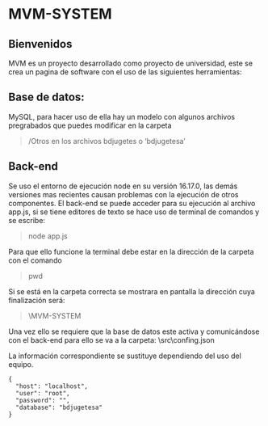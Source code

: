 # MVM-SYSTEM

## Bienvenidos 
MVM es un proyecto desarrollado como proyecto de universidad, este se crea un pagina de software con el uso de las siguientes herramientas:

## Base de datos: 
MySQL, para hacer uso de ella hay un modelo con algunos archivos pregrabados que puedes modificar en la carpeta 
>/Otros en los archivos bdjugetes o ‘bdjugetesa’

## Back-end 
Se uso el entorno de ejecución node en su versión 16.17.0, las demás versiones mas recientes causan problemas con la ejecución de otros componentes. El back-end  se puede acceder para su ejecución al archivo app.js, si se tiene editores de texto se hace uso de terminal de comandos y se escribe:

> node app.js 

Para que ello funcione la terminal debe estar en la dirección de la carpeta con el comando 

> pwd 

Si se está en la carpeta correcta se mostrara en pantalla la dirección cuya finalización será:

> \MVM-SYSTEM

Una vez ello se requiere que la base de datos este activa y comunicándose con el back-end  para ello se va a la carpeta:
\src\confing.json

La información correspondiente se sustituye dependiendo del uso del equipo.



    {
      "host": "localhost",
      "user": "root",
      "password": "",
      "database": "bdjugetesa"
    }
